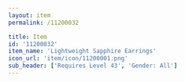 ```yaml
---
layout: item
permalink: /11200032

title: Item
id: '11200032'
item_name: 'Lightweight Sapphire Earrings'
icon_url: 'item/icon/11200001.png'
sub_header: ['Requires Level 43', 'Gender: All']
---
```

